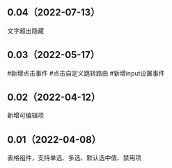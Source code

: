 ## 0.04（2022-07-13）
文字超出隐藏
## 0.03（2022-05-17）
#新增点击事件
#点击自定义跳转路由
#新增input设置事件
## 0.02（2022-04-12）
新增可编辑项
## 0.01（2022-04-08）
表格组件，支持单选、多选、默认选中值、禁用项

